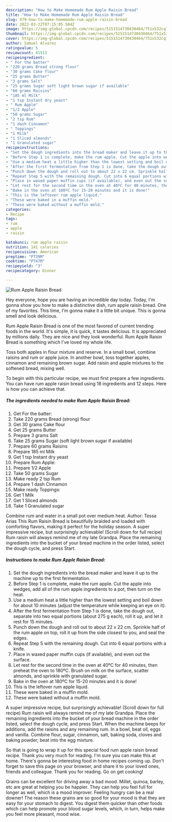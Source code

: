 ```yaml
---
description: "How to Make Homemade Rum Apple Raisin Bread"
title: "How to Make Homemade Rum Apple Raisin Bread"
slug: 479-how-to-make-homemade-rum-apple-raisin-bread
date: 2022-03-22T07:15:05.504Z
image: https://img-global.cpcdn.com/recipes/5151514730430464/751x532cq70/rum-apple-raisin-bread-recipe-main-photo.jpg
thumbnail: https://img-global.cpcdn.com/recipes/5151514730430464/751x532cq70/rum-apple-raisin-bread-recipe-main-photo.jpg
cover: https://img-global.cpcdn.com/recipes/5151514730430464/751x532cq70/rum-apple-raisin-bread-recipe-main-photo.jpg
author: Samuel Alvarez
ratingvalue: 5
reviewcount: 41513
recipeingredient:
- " For the batter"
- "220 grams Bread strong flour"
- "30 grams Cake flour"
- "25 grams Butter"
- "3 grams Salt"
- "25 grams Sugar soft light brown sugar if available"
- "60 grams Raisins"
- "185 ml Milk"
- "1 tsp Instant dry yeast"
- " Rum Apple"
- "1/2 Apple"
- "50 grams Sugar"
- "2 tsp Rum"
- "1 dash Cinnamon"
- " Toppings"
- "1 Milk"
- "1 Sliced almonds"
- "1 Granulated sugar"
recipeinstructions:
- "Set the dough ingredients into the bread maker and leave it up to the machine up to the first fermentation."
- "Before Step 1 is complete, make the rum apple. Cut the apple into wedges, add all of the rum apple ingredients to a pot, then turn on the heat."
- "Use a medium heat a little higher than the lowest setting and boil down for about 10 minutes (adjust the temperature while keeping an eye on it)."
- "After the first fermentation from Step 1 is done, take the dough out, separate into two equal portions (about 275 g each), roll it up, and let it rest for 15 minutes."
- "Punch down the dough and roll out to about 22 x 22 cm. Sprinkle half of the rum apple on top, roll it up from the side closest to you, and seal the edges."
- "Repeat Step 5 with the remaining dough. Cut into 6 equal portions with a knife."
- "Place in waxed paper muffin cups (if available), and even out the surface."
- "Let rest for the second time in the oven at 40ºC for 40 minutes, then preheat the oven to 180ºC. Brush on milk on the surface, scatter almonds, and sprinkle with granulated sugar."
- "Bake in the oven at 180ºC for 15-20 minutes and it is done!"
- "This is the leftover rum apple liquid."
- "These were baked in a muffin mold."
- "These were baked without a muffin mold."
categories:
- Recipe
tags:
- rum
- apple
- raisin

katakunci: rum apple raisin 
nutrition: 141 calories
recipecuisine: American
preptime: "PT39M"
cooktime: "PT47M"
recipeyield: "3"
recipecategory: Dinner

---
```



![Rum Apple Raisin Bread](https://img-global.cpcdn.com/recipes/5151514730430464/751x532cq70/rum-apple-raisin-bread-recipe-main-photo.jpg)

Hey everyone, hope you are having an incredible day today. Today, I'm gonna show you how to make a distinctive dish, rum apple raisin bread. One of my favorites. This time, I'm gonna make it a little bit unique. This is gonna smell and look delicious.

Rum Apple Raisin Bread is one of the most favored of current trending foods in the world. It's simple, it is quick, it tastes delicious. It is appreciated by millions daily. They are nice and they look wonderful. Rum Apple Raisin Bread is something which I've loved my whole life.

Toss both apples in flour mixture and reserve. In a small bowl, combine raisins and rum or apple juice. In another bowl, toss together apples, cinnamon and remaining brown sugar. Add raisin and apple mixtures to the softened bread, mixing well.


To begin with this particular recipe, we must first prepare a few ingredients. You can have rum apple raisin bread using 18 ingredients and 12 steps. Here is how you can achieve that.

<!--inarticleads1-->

##### The ingredients needed to make Rum Apple Raisin Bread:

1. Get  For the batter:
1. Take 220 grams Bread (strong) flour
1. Get 30 grams Cake flour
1. Get 25 grams Butter
1. Prepare 3 grams Salt
1. Take 25 grams Sugar (soft light brown sugar if available)
1. Prepare 60 grams Raisins
1. Prepare 185 ml Milk
1. Get 1 tsp Instant dry yeast
1. Prepare  Rum Apple:
1. Prepare 1/2 Apple
1. Take 50 grams Sugar
1. Make ready 2 tsp Rum
1. Prepare 1 dash Cinnamon
1. Make ready  Toppings:
1. Get 1 Milk
1. Get 1 Sliced almonds
1. Take 1 Granulated sugar


Combine rum and water in a small pot over medium heat. Author: Tessa Arias This Rum Raisin Bread is beautifully braided and loaded with comforting flavors, making it perfect for the holiday season. A super impressive recipe, but surprisingly achievable! (Scroll down for full recipe) Rum raisin will always remind me of my late Grandpa. Place the remaining ingredients into the bucket of your bread machine in the order listed, select the dough cycle, and press Start. 

<!--inarticleads2-->

##### Instructions to make Rum Apple Raisin Bread:

1. Set the dough ingredients into the bread maker and leave it up to the machine up to the first fermentation.
1. Before Step 1 is complete, make the rum apple. Cut the apple into wedges, add all of the rum apple ingredients to a pot, then turn on the heat.
1. Use a medium heat a little higher than the lowest setting and boil down for about 10 minutes (adjust the temperature while keeping an eye on it).
1. After the first fermentation from Step 1 is done, take the dough out, separate into two equal portions (about 275 g each), roll it up, and let it rest for 15 minutes.
1. Punch down the dough and roll out to about 22 x 22 cm. Sprinkle half of the rum apple on top, roll it up from the side closest to you, and seal the edges.
1. Repeat Step 5 with the remaining dough. Cut into 6 equal portions with a knife.
1. Place in waxed paper muffin cups (if available), and even out the surface.
1. Let rest for the second time in the oven at 40ºC for 40 minutes, then preheat the oven to 180ºC. Brush on milk on the surface, scatter almonds, and sprinkle with granulated sugar.
1. Bake in the oven at 180ºC for 15-20 minutes and it is done!
1. This is the leftover rum apple liquid.
1. These were baked in a muffin mold.
1. These were baked without a muffin mold.


A super impressive recipe, but surprisingly achievable! (Scroll down for full recipe) Rum raisin will always remind me of my late Grandpa. Place the remaining ingredients into the bucket of your bread machine in the order listed, select the dough cycle, and press Start. When the machine beeps for additions, add the raisins and any remaining rum. In a bowl, beat oil, eggs and vanilla. Combine flour, sugar, cinnamon, salt, baking soda, cloves and baking powder; beat into the egg mixture. 

So that is going to wrap it up for this special food rum apple raisin bread recipe. Thank you very much for reading. I'm sure you can make this at home. There's gonna be interesting food in home recipes coming up. Don't forget to save this page on your browser, and share it to your loved ones, friends and colleague. Thank you for reading. Go on get cooking!

Grains can be excellent for driving away a bad mood. Millet, quinoa, barley, etc are great at helping you be happier. They can help you feel full for longer as well, which is a mood improver. Feeling hungry can be a real downer! The reason these grains are so good for your mood is that they are easy for your stomach to digest. You digest them quicker than other foods which can help promote your blood sugar levels, which, in turn, helps make you feel more pleasant, mood wise.
